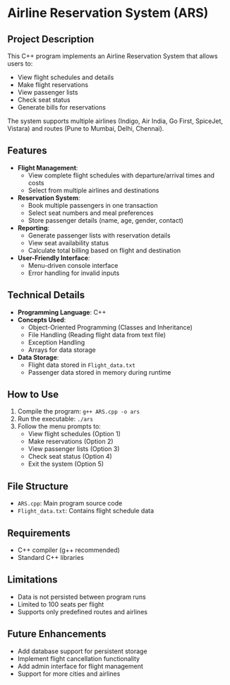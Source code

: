 # Airline Reservation System (ARS)

## Project Description
This C++ program implements an Airline Reservation System that allows users to:
- View flight schedules and details
- Make flight reservations
- View passenger lists
- Check seat status
- Generate bills for reservations

The system supports multiple airlines (Indigo, Air India, Go First, SpiceJet, Vistara) and routes (Pune to Mumbai, Delhi, Chennai).

## Features
- **Flight Management**:
  - View complete flight schedules with departure/arrival times and costs
  - Select from multiple airlines and destinations
- **Reservation System**:
  - Book multiple passengers in one transaction
  - Select seat numbers and meal preferences
  - Store passenger details (name, age, gender, contact)
- **Reporting**:
  - Generate passenger lists with reservation details
  - View seat availability status
  - Calculate total billing based on flight and destination
- **User-Friendly Interface**:
  - Menu-driven console interface
  - Error handling for invalid inputs

## Technical Details
- **Programming Language**: C++
- **Concepts Used**:
  - Object-Oriented Programming (Classes and Inheritance)
  - File Handling (Reading flight data from text file)
  - Exception Handling
  - Arrays for data storage
- **Data Storage**:
  - Flight data stored in `Flight_data.txt`
  - Passenger data stored in memory during runtime

## How to Use
1. Compile the program: `g++ ARS.cpp -o ars`
2. Run the executable: `./ars`
3. Follow the menu prompts to:
   - View flight schedules (Option 1)
   - Make reservations (Option 2)
   - View passenger lists (Option 3)
   - Check seat status (Option 4)
   - Exit the system (Option 5)

## File Structure
- `ARS.cpp`: Main program source code
- `Flight_data.txt`: Contains flight schedule data

## Requirements
- C++ compiler (g++ recommended)
- Standard C++ libraries

## Limitations
- Data is not persisted between program runs
- Limited to 100 seats per flight
- Supports only predefined routes and airlines

## Future Enhancements
- Add database support for persistent storage
- Implement flight cancellation functionality
- Add admin interface for flight management
- Support for more cities and airlines
